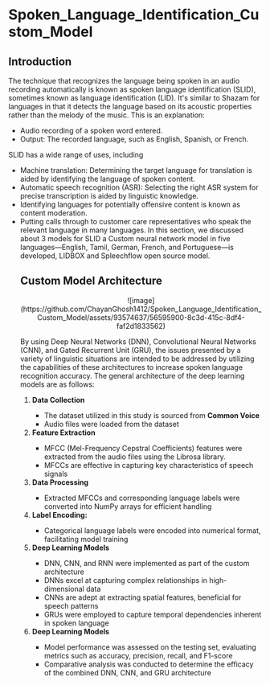 # Spoken_Language_Identification_Custom_Model


<h2>Introduction</h2>
<p>
The technique that recognizes the language being spoken in an audio recording automatically is known as spoken language identification (SLID), sometimes known as language identification (LID). It's similar to Shazam for languages in that it detects the language based on its acoustic properties rather than the melody of the music. This is an explanation:
<ul>
<li>Audio recording of a spoken word entered.</li>
<li>Output: The recorded language, such as English, Spanish, or French.</li>
</ul>
SLID has a wide range of uses, including
<ul>
<li>Machine translation: Determining the target language for translation is aided by identifying the language of spoken content.</li>
<li>Automatic speech recognition (ASR): Selecting the right ASR system for precise transcription is aided by linguistic knowledge.</li>
<li>Identifying languages for potentially offensive content is known as content moderation.
<li>Putting calls through to customer care representatives who speak the relevant language in many languages.
In this section, we discussed about 3 models for SLID a Custom neural network model  in five languages—English, Tamil, German, French, and Portuguese—is developed, LIDBOX  and Spleechflow open source model.  
</p>

<h2>Custom Model Architecture</h2>

<center>![image](https://github.com/ChayanGhosh1412/Spoken_Language_Identification_Custom_Model/assets/93574637/56595900-8c3d-415c-8df4-faf2d1833562)
</center>

By using Deep Neural Networks (DNN), Convolutional Neural Networks (CNN), and Gated Recurrent Unit (GRU), the issues presented by a variety of linguistic situations are intended to be addressed by utilizing the capabilities of these architectures to increase spoken language recognition accuracy. The general architecture of the deep learning models are as follows:
<ol>
  <li><b>Data Collection</b></li>
  <ul>
    <li>The dataset utilized in this study is sourced from <b>Common Voice</b></li>
    <li>Audio files were loaded from the dataset</li>
  </ul>

  <li><b>Feature Extraction</b></li>
    <ul>
    <li>MFCC (Mel-Frequency Cepstral Coefficients) features were extracted from the audio files using the Librosa library.</li>
    <li>MFCCs are effective in capturing key characteristics of speech signals</li>
  </ul>
  
  <li><b>Data Processing</b></li>
   <ul>
    <li>Extracted MFCCs and corresponding language labels were converted into NumPy arrays for efficient handling</li>
  </ul>
  
  <li><b>Label Encoding:</b></li>
  <ul>
    <li>Categorical language labels were encoded into numerical format, facilitating model training</li>
  </ul>
  
  <li><b>Deep Learning Models</b></li>
  <ul>
    <li>DNN, CNN, and RNN were implemented as part of the custom architecture</li>
    <li>DNNs excel at capturing complex relationships in high-dimensional data</li>
    <li>CNNs are adept at extracting spatial features, beneficial for speech patterns</li>
    <li>GRUs were employed to capture temporal dependencies inherent in spoken language</li>
  </ul>

  <li><b>Deep Learning Models</b></li>
   <ul>
    <li>Model performance was assessed on the testing set, evaluating metrics such as accuracy, precision, recall, and F1-score</li>
    <li>Comparative analysis was conducted to determine the efficacy of the combined DNN, CNN, and GRU architecture</li>
  </ul>

</ol>
